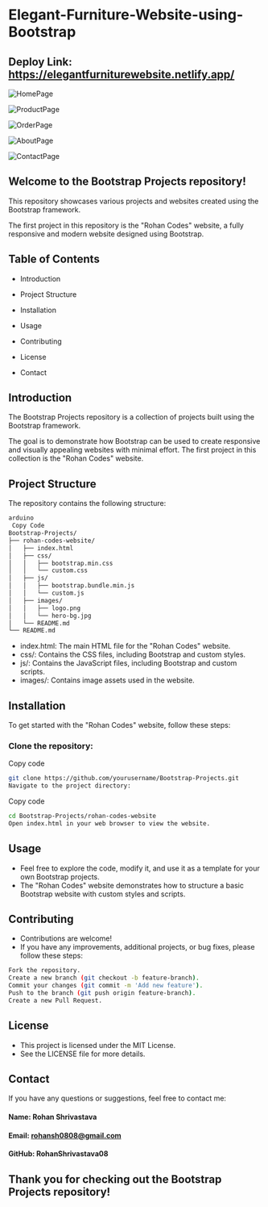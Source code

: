 # Elegant-Furniture-Website-using-Bootstrap

## Deploy Link: https://elegantfurniturewebsite.netlify.app/

![HomePage](https://github.com/RohanShrivastava08/Elegant-Furniture-Website-using-Bootstrap/assets/94133270/9e2300da-190f-442f-9efe-fe2526595bd4)



![ProductPage](https://github.com/RohanShrivastava08/Elegant-Furniture-Website-using-Bootstrap/assets/94133270/679a854f-6d26-468d-914c-974ddbda758f)



![OrderPage](https://github.com/RohanShrivastava08/Elegant-Furniture-Website-using-Bootstrap/assets/94133270/3c6c93c9-c13c-4f0f-a124-1c6b2a74656a)



![AboutPage](https://github.com/RohanShrivastava08/Elegant-Furniture-Website-using-Bootstrap/assets/94133270/631d3214-d056-4f4d-975c-f3b7ca20aa4a)



![ContactPage](https://github.com/RohanShrivastava08/Elegant-Furniture-Website-using-Bootstrap/assets/94133270/e9182fb9-d371-4fc2-a9c8-3315bb891151)



## Welcome to the Bootstrap Projects repository!

This repository showcases various projects and websites created using the Bootstrap framework.

The first project in this repository is the "Rohan Codes" website, a fully responsive and modern website designed using Bootstrap.


## Table of Contents
- Introduction

- Project Structure

- Installation

- Usage

- Contributing

- License

- Contact

## Introduction
The Bootstrap Projects repository is a collection of projects built using the Bootstrap framework.

 The goal is to demonstrate how Bootstrap can be used to create responsive and visually appealing websites with minimal effort. The first project in this collection is the "Rohan Codes" website.

## Project Structure
The repository contains the following structure:

```sh
arduino
 Copy Code
Bootstrap-Projects/
├── rohan-codes-website/
│   ├── index.html
│   ├── css/
│   │   ├── bootstrap.min.css
│   │   └── custom.css
│   ├── js/
│   │   ├── bootstrap.bundle.min.js
│   │   └── custom.js
│   ├── images/
│   │   ├── logo.png
│   │   └── hero-bg.jpg
│   └── README.md
└── README.md
```
- index.html: The main HTML file for the "Rohan Codes" website.
- css/: Contains the CSS files, including Bootstrap and custom styles.
- js/: Contains the JavaScript files, including Bootstrap and custom scripts.
- images/: Contains image assets used in the website.

## Installation
To get started with the "Rohan Codes" website, follow these steps:

### Clone the repository:



Copy code
```sh
git clone https://github.com/yourusername/Bootstrap-Projects.git
Navigate to the project directory:
```


Copy code
```sh
cd Bootstrap-Projects/rohan-codes-website
Open index.html in your web browser to view the website.
```

## Usage
- Feel free to explore the code, modify it, and use it as a template for your own Bootstrap projects. 
- The "Rohan Codes" website demonstrates how to structure a basic Bootstrap website with custom styles and scripts.

## Contributing
- Contributions are welcome! 
- If you have any improvements, additional projects, or bug fixes, please follow these steps:

```sh
Fork the repository.
Create a new branch (git checkout -b feature-branch).
Commit your changes (git commit -m 'Add new feature').
Push to the branch (git push origin feature-branch).
Create a new Pull Request.
```

## License
- This project is licensed under the MIT License.
- See the LICENSE file for more details.

## Contact
If you have any questions or suggestions, feel free to contact me:

#### Name: Rohan Shrivastava

#### Email: rohansh0808@gmail.com

#### GitHub: RohanShrivastava08

## Thank you for checking out the Bootstrap Projects repository! 

